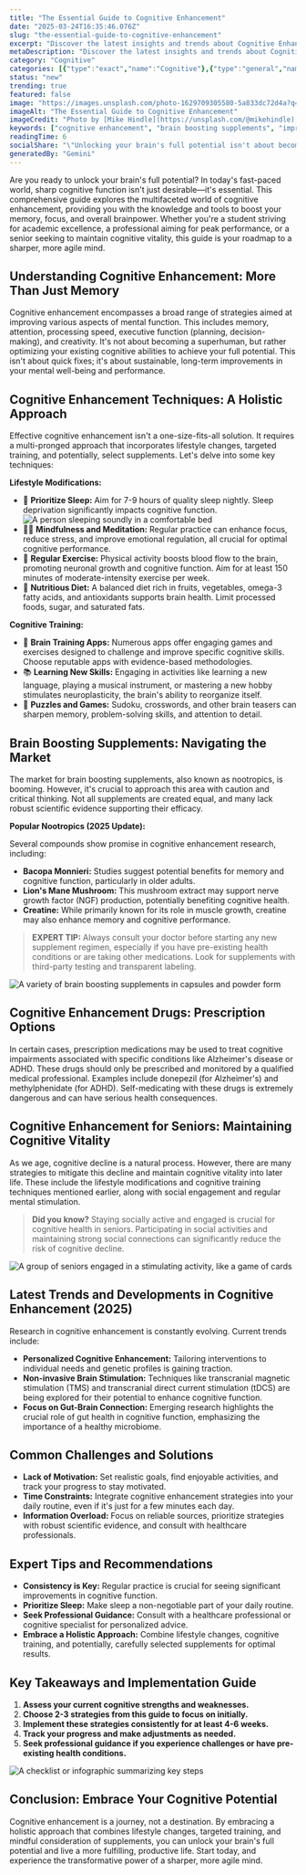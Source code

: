```yaml
---
title: "The Essential Guide to Cognitive Enhancement"
date: "2025-03-24T16:35:46.076Z"
slug: "the-essential-guide-to-cognitive-enhancement"
excerpt: "Discover the latest insights and trends about Cognitive Enhancement. This comprehensive guide covers everything you need to know about Cognitive Enhancement in 2025."
metaDescription: "Discover the latest insights and trends about Cognitive Enhancement. This comprehensive guide covers everything you need to know about Cognitive Enhancemen..."
category: "Cognitive"
categories: [{"type":"exact","name":"Cognitive"},{"type":"general","name":"Neuroscience"},{"type":"medium","name":"Neurotechnology"},{"type":"specific","name":"Brain Stimulation"},{"type":"niche","name":"tDCS"}]
status: "new"
trending: true
featured: false
image: "https://images.unsplash.com/photo-1629709305580-5a833dc72d4a?q=85&w=1200&fit=max&fm=webp&auto=compress"
imageAlt: "The Essential Guide to Cognitive Enhancement"
imageCredit: "Photo by [Mike Hindle](https://unsplash.com/@mikehindle) on Unsplash"
keywords: ["cognitive enhancement", "brain boosting supplements", "improve cognitive function", "cognitive enhancement techniques", "best nootropics for memory", "how to improve brainpower naturally", "cognitive enhancement drugs", "cognitive function supplements reviews", "boost memory and focus", "cognitive enhancement for seniors"]
readingTime: 6
socialShare: "\"Unlocking your brain's full potential isn't about becoming superhuman; it's about optimizing your existing abilities for a richer, more fulfilling life.  Start your cognitive enhancement journey today!\""
generatedBy: "Gemini"
---
```




Are you ready to unlock your brain's full potential? In today's fast-paced world, sharp cognitive function isn't just desirable—it's essential.  This comprehensive guide explores the multifaceted world of cognitive enhancement, providing you with the knowledge and tools to boost your memory, focus, and overall brainpower. Whether you're a student striving for academic excellence, a professional aiming for peak performance, or a senior seeking to maintain cognitive vitality, this guide is your roadmap to a sharper, more agile mind.

## Understanding Cognitive Enhancement: More Than Just Memory

Cognitive enhancement encompasses a broad range of strategies aimed at improving various aspects of mental function. This includes memory, attention, processing speed, executive function (planning, decision-making), and creativity. It's not about becoming a superhuman, but rather optimizing your existing cognitive abilities to achieve your full potential.  This isn't about quick fixes; it's about sustainable, long-term improvements in your mental well-being and performance.

## Cognitive Enhancement Techniques: A Holistic Approach

Effective cognitive enhancement isn't a one-size-fits-all solution. It requires a multi-pronged approach that incorporates lifestyle changes, targeted training, and potentially, select supplements.  Let's delve into some key techniques:

**Lifestyle Modifications:**

* 🔑 **Prioritize Sleep:** Aim for 7-9 hours of quality sleep nightly. Sleep deprivation significantly impacts cognitive function. ![A person sleeping soundly in a comfortable bed](https://images.unsplash.com/photo-1549504537-57b91460ba7c?q=85&w=1200&fit=max&fm=webp&auto=compress)
* 🧘‍♀️ **Mindfulness and Meditation:** Regular practice can enhance focus, reduce stress, and improve emotional regulation, all crucial for optimal cognitive performance.
* 🏃 **Regular Exercise:** Physical activity boosts blood flow to the brain, promoting neuronal growth and cognitive function. Aim for at least 150 minutes of moderate-intensity exercise per week.
* 🥦 **Nutritious Diet:** A balanced diet rich in fruits, vegetables, omega-3 fatty acids, and antioxidants supports brain health.  Limit processed foods, sugar, and saturated fats.

**Cognitive Training:**

* 🧠 **Brain Training Apps:** Numerous apps offer engaging games and exercises designed to challenge and improve specific cognitive skills.  Choose reputable apps with evidence-based methodologies.
* 📚 **Learning New Skills:** Engaging in activities like learning a new language, playing a musical instrument, or mastering a new hobby stimulates neuroplasticity, the brain's ability to reorganize itself.
* 🧩 **Puzzles and Games:**  Sudoku, crosswords, and other brain teasers can sharpen memory, problem-solving skills, and attention to detail.

## Brain Boosting Supplements: Navigating the Market

The market for brain boosting supplements, also known as nootropics, is booming. However, it's crucial to approach this area with caution and critical thinking.  Not all supplements are created equal, and many lack robust scientific evidence supporting their efficacy.

**Popular Nootropics (2025 Update):**

Several compounds show promise in cognitive enhancement research, including:

* **Bacopa Monnieri:**  Studies suggest potential benefits for memory and cognitive function, particularly in older adults.
* **Lion's Mane Mushroom:** This mushroom extract may support nerve growth factor (NGF) production, potentially benefiting cognitive health.
* **Creatine:** While primarily known for its role in muscle growth, creatine may also enhance memory and cognitive performance.

> **EXPERT TIP:** Always consult your doctor before starting any new supplement regimen, especially if you have pre-existing health conditions or are taking other medications.  Look for supplements with third-party testing and transparent labeling.

![A variety of brain boosting supplements in capsules and powder form](https://images.unsplash.com/photo-1531243625752-c0eb5e6fbaf0?q=85&w=1200&fit=max&fm=webp&auto=compress)

## Cognitive Enhancement Drugs: Prescription Options

In certain cases, prescription medications may be used to treat cognitive impairments associated with specific conditions like Alzheimer's disease or ADHD. These drugs should only be prescribed and monitored by a qualified medical professional.  Examples include donepezil (for Alzheimer's) and methylphenidate (for ADHD).  Self-medicating with these drugs is extremely dangerous and can have serious health consequences.

## Cognitive Enhancement for Seniors: Maintaining Cognitive Vitality

As we age, cognitive decline is a natural process. However, there are many strategies to mitigate this decline and maintain cognitive vitality into later life.  These include the lifestyle modifications and cognitive training techniques mentioned earlier, along with social engagement and regular mental stimulation.  

> **Did you know?**  Staying socially active and engaged is crucial for cognitive health in seniors.  Participating in social activities and maintaining strong social connections can significantly reduce the risk of cognitive decline.

![A group of seniors engaged in a stimulating activity, like a game of cards](https://images.unsplash.com/photo-1629709305580-5a833dc72d4a?q=85&w=1200&fit=max&fm=webp&auto=compress)

## Latest Trends and Developments in Cognitive Enhancement (2025)

Research in cognitive enhancement is constantly evolving.  Current trends include:

* **Personalized Cognitive Enhancement:**  Tailoring interventions to individual needs and genetic profiles is gaining traction.
* **Non-invasive Brain Stimulation:** Techniques like transcranial magnetic stimulation (TMS) and transcranial direct current stimulation (tDCS) are being explored for their potential to enhance cognitive function.
* **Focus on Gut-Brain Connection:**  Emerging research highlights the crucial role of gut health in cognitive function, emphasizing the importance of a healthy microbiome.

## Common Challenges and Solutions

* **Lack of Motivation:**  Set realistic goals, find enjoyable activities, and track your progress to stay motivated.
* **Time Constraints:**  Integrate cognitive enhancement strategies into your daily routine, even if it's just for a few minutes each day.
* **Information Overload:**  Focus on reliable sources, prioritize strategies with robust scientific evidence, and consult with healthcare professionals.

## Expert Tips and Recommendations

* **Consistency is Key:**  Regular practice is crucial for seeing significant improvements in cognitive function.
* **Prioritize Sleep:**  Make sleep a non-negotiable part of your daily routine.
* **Seek Professional Guidance:**  Consult with a healthcare professional or cognitive specialist for personalized advice.
* **Embrace a Holistic Approach:**  Combine lifestyle changes, cognitive training, and potentially, carefully selected supplements for optimal results.

## Key Takeaways and Implementation Guide

1. **Assess your current cognitive strengths and weaknesses.**
2. **Choose 2-3 strategies from this guide to focus on initially.**
3. **Implement these strategies consistently for at least 4-6 weeks.**
4. **Track your progress and make adjustments as needed.**
5. **Seek professional guidance if you experience challenges or have pre-existing health conditions.**

![A checklist or infographic summarizing key steps](https://images.unsplash.com/photo-1737505599159-5ffc1dcbc08f?q=85&w=1200&fit=max&fm=webp&auto=compress)

## Conclusion: Embrace Your Cognitive Potential

Cognitive enhancement is a journey, not a destination.  By embracing a holistic approach that combines lifestyle changes, targeted training, and mindful consideration of supplements, you can unlock your brain's full potential and live a more fulfilling, productive life.  Start today, and experience the transformative power of a sharper, more agile mind.

